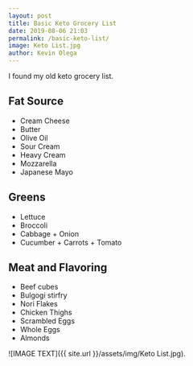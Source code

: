 ```yaml
--- 
layout: post 
title: Basic Keto Grocery List
date: 2019-08-06 21:03
permalink: /basic-keto-list/ 
image: Keto List.jpg
author: Kevin Olega 
--- 
```

I found my old keto grocery list.

## Fat Source 

- Cream Cheese
- Butter 
- Olive Oil
- Sour Cream
- Heavy Cream
- Mozzarella
- Japanese Mayo

## Greens

- Lettuce
- Broccoli 
- Cabbage + Onion
- Cucumber + Carrots + Tomato

## Meat and Flavoring

- Beef cubes
- Bulgogi stirfry
- Nori Flakes
- Chicken Thighs
- Scrambled Eggs
- Whole Eggs
- Almonds

![IMAGE TEXT]({{ site.url }}/assets/img/Keto List.jpg).
